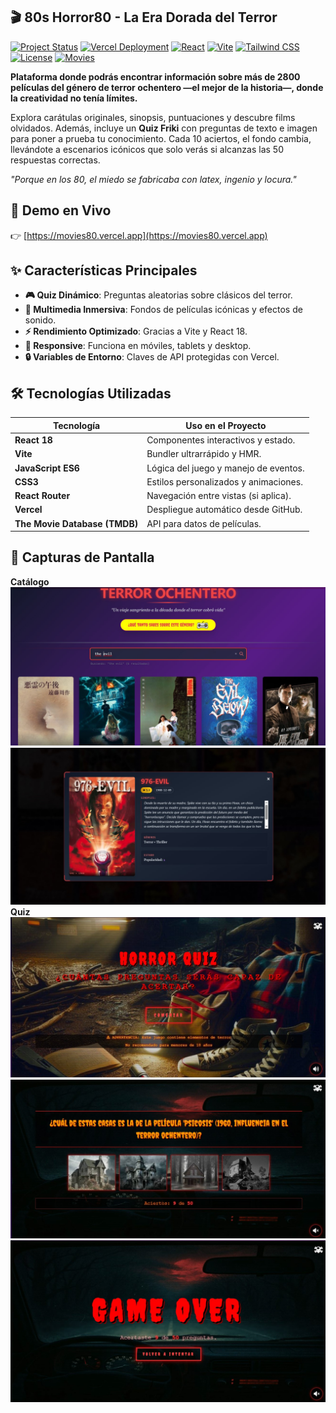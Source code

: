 ## 🎬 80s Horror80 - La Era Dorada del Terror

[![Project Status](https://img.shields.io/badge/Status-Active-brightgreen)]()
[![Vercel Deployment](https://img.shields.io/badge/Deployed%20on-Vercel-black?style=flat&logo=vercel)](https://movies80.vercel.app)
[![React](https://img.shields.io/badge/React-18.2-blue?logo=react)](https://reactjs.org/)
[![Vite](https://img.shields.io/badge/Vite-4.4-orange?logo=vite)](https://vitejs.dev/)
[![Tailwind CSS](https://img.shields.io/badge/Tailwind_CSS-3.3-blueviolet?style=flat&logo=tailwind-css)](https://tailwindcss.com/)
[![License](https://img.shields.io/badge/License-MIT-green)](https://opensource.org/licenses/MIT)
[![Movies](https://img.shields.io/badge/Movies-2800+-red)]()

**Plataforma donde podrás encontrar información sobre más de 2800 películas del género de terror ochentero —el mejor de la historia—, donde la creatividad no tenía límites.**  

Explora carátulas originales, sinopsis, puntuaciones y descubre films olvidados. Además, incluye un **Quiz Friki** con preguntas de texto e imagen para poner a prueba tu conocimiento. Cada 10 aciertos, el fondo cambia, llevándote a escenarios icónicos que solo verás si alcanzas las 50 respuestas correctas.  

*"Porque en los 80, el miedo se fabricaba con latex, ingenio y locura."* 

## 🚀 Demo en Vivo
👉 [https://movies80.vercel.app](https://movies80.vercel.app)

## ✨ Características Principales
- **🎮 Quiz Dinámico**: Preguntas aleatorias sobre clásicos del terror.
- **🎥 Multimedia Inmersiva**: Fondos de películas icónicas y efectos de sonido.
- **⚡ Rendimiento Optimizado**: Gracias a Vite y React 18.
- **📱 Responsive**: Funciona en móviles, tablets y desktop.
- **🔒 Variables de Entorno**: Claves de API protegidas con Vercel.

## 🛠️ Tecnologías Utilizadas
| Tecnología       | Uso en el Proyecto                     |
|------------------|---------------------------------------|
| **React 18**     | Componentes interactivos y estado.    |
| **Vite**         | Bundler ultrarrápido y HMR.           |
| **JavaScript ES6**| Lógica del juego y manejo de eventos. |
| **CSS3**         | Estilos personalizados y animaciones. |
| **React Router** | Navegación entre vistas (si aplica).  |
| **Vercel**       | Despliegue automático desde GitHub.    |
| **The Movie Database (TMDB)** | API para datos de películas.          |

## 📸 Capturas de Pantalla

**Catálogo**
 ![Catálogo](/public/screenshots/cap1.jpg)
 ![Quiz](/public/screenshots/cap2.jpg) 
**Quiz**
 ![Catálogo](/public/screenshots/cap3.jpg)
 ![Quiz](/public/screenshots/cap4.jpg) 
 ![Quiz](/public/screenshots/cap5.jpg) 
